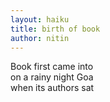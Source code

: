 ```yaml
---
layout: haiku
title: birth of book
author: nitin
---
```


Book first came into<br>
on a rainy night Goa<br>
when its authors sat<br>

